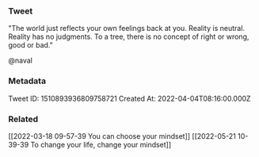 ### Tweet
"The world just reflects your own feelings back at you. Reality is neutral. Reality has no judgments. To a tree, there is no concept of right or wrong, good or bad."

@naval

### Metadata
Tweet ID: 1510893936809758721
Created At: 2022-04-04T08:16:00.000Z

### Related
[[2022-03-18 09-57-39 You can choose your mindset]]
[[2022-05-21 10-39-39 To change your life, change your mindset]]

